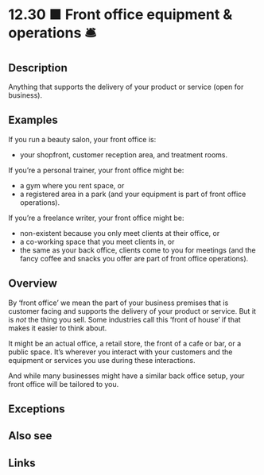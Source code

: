 # 12.30 ■ Front office equipment & operations 🛎️

## Description

Anything that supports the delivery of your product or service (open for business).

## Examples

If you run a beauty salon, your front office is:

- your shopfront, customer reception area, and treatment rooms.

If you’re a personal trainer, your front office might be:

- a gym where you rent space, or
- a registered area in a park (and your equipment is part of front office operations).

If you’re a freelance writer, your front office might be:

- non-existent because you only meet clients at their office, or
- a co-working space that you meet clients in, or
- the same as your back office, clients come to you for meetings (and the fancy coffee and snacks you offer are part of front office operations).

## Overview

By ‘front office’ we mean the part of your business premises that is customer facing and supports the delivery of your product or service. But it is _not_ the thing you sell. Some industries call this ‘front of house’ if that makes it easier to think about.

It might be an actual office, a retail store, the front of a cafe or bar, or a public space. It’s wherever you interact with your customers and the equipment or services you use during these interactions.

And while many businesses might have a similar back office setup, your front office will be tailored to you.

## Exceptions

## Also see


## Links
